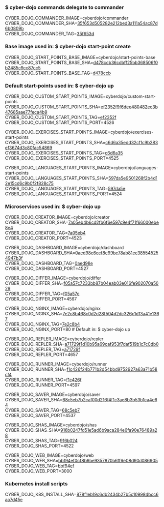 ### $ cyber-dojo commands delegate to commander

CYBER_DOJO_COMMANDER_IMAGE=cyberdojo/commander  
CYBER_DOJO_COMMANDER_SHA=[35f653d505282e212bed3a111a54ac87d6b0809b](https://github.com/cyber-dojo/commander/commit/35f653d505282e212bed3a111a54ac87d6b0809b)  
CYBER_DOJO_COMMANDER_TAG=[35f653d](https://hub.docker.com/layers/cyberdojo/commander/35f653d/images/sha256-0109ebb2388ba394e16abe99464f359e449d51685ee8340eea4e459c33e04ac1)  

### Base image used in: $ cyber-dojo start-point create

CYBER_DOJO_START_POINTS_BASE_IMAGE=cyberdojo/start-points-base  
CYBER_DOJO_START_POINTS_BASE_SHA=[d478ccb36cdbff25bb368506f0b2485c9cc87cc5](https://github.com/cyber-dojo/start-points-base/commit/d478ccb36cdbff25bb368506f0b2485c9cc87cc5)  
CYBER_DOJO_START_POINTS_BASE_TAG=[d478ccb](https://hub.docker.com/layers/cyberdojo/start-points-base/d478ccb/images/sha256-402adefd8be573b4b0eead68436c2958e957df173c365e03c55bec5b0d3fd87e)  

### Default start-points used in: $ cyber-dojo up

CYBER_DOJO_CUSTOM_START_POINTS_IMAGE=cyberdojo/custom-start-points  
CYBER_DOJO_CUSTOM_START_POINTS_SHA=[ef2352f9f6dee480482ec3b47685aae77feca4b9](https://github.com/cyber-dojo/custom-start-points/commit/ef2352f9f6dee480482ec3b47685aae77feca4b9)  
CYBER_DOJO_CUSTOM_START_POINTS_TAG=[ef2352f](https://hub.docker.com/layers/cyberdojo/custom-start-points/ef2352f/images/sha256-1ea9ac6b3ad0e98b6b030e34cd30e330d09e0c9cc7eee7623ba06795364fd91e)  
CYBER_DOJO_CUSTOM_START_POINTS_PORT=4526

CYBER_DOJO_EXERCISES_START_POINTS_IMAGE=cyberdojo/exercises-start-points  
CYBER_DOJO_EXERCISES_START_POINTS_SHA=[c6d6a35edd32cf1c9b283ef3674d3c80fac54869](https://github.com/cyber-dojo/exercises-start-points/commit/c6d6a35edd32cf1c9b283ef3674d3c80fac54869)  
CYBER_DOJO_EXERCISES_START_POINTS_TAG=[c6d6a35](https://hub.docker.com/layers/cyberdojo/exercises-start-points/c6d6a35/images/sha256-76e4fef7e98a2248ac2705fee422d8e2e3ce1edb9109e8c0e2f7cb52c28c20c3)  
CYBER_DOJO_EXERCISES_START_POINTS_PORT=4525

CYBER_DOJO_LANGUAGES_START_POINTS_IMAGE=cyberdojo/languages-start-points  
CYBER_DOJO_LANGUAGES_START_POINTS_SHA=[597da5e9501268f2b4d12e15cd6c9b0f2f828c75](https://github.com/cyber-dojo/languages-start-points/commit/597da5e9501268f2b4d12e15cd6c9b0f2f828c75)  
CYBER_DOJO_LANGUAGES_START_POINTS_TAG=[597da5e](https://hub.docker.com/layers/cyberdojo/languages-start-points/597da5e/images/sha256-a6658af25628ea2530434b5d383c2f5dbebd362e7af78696ec17c03d90d28ab6)  
CYBER_DOJO_LANGUAGES_START_POINTS_PORT=4524

### Microservices used in: $ cyber-dojo up

CYBER_DOJO_CREATOR_IMAGE=cyberdojo/creator  
CYBER_DOJO_CREATOR_SHA=[7a05eb4b6cd2fb6f6e597c9e4f71f66000ebe8e4](https://github.com/cyber-dojo/creator/commit/7a05eb4b6cd2fb6f6e597c9e4f71f66000ebe8e4)  
CYBER_DOJO_CREATOR_TAG=[7a05eb4](https://hub.docker.com/layers/cyberdojo/creator/7a05eb4/images/sha256-12bfc09116a85d9fd427ff4542932880f1bac088a85b5ebb88cd74175c767807)  
CYBER_DOJO_CREATOR_PORT=4523

CYBER_DOJO_DASHBOARD_IMAGE=cyberdojo/dashboard  
CYBER_DOJO_DASHBOARD_SHA=[0aed98e6ecf8e99bc78ab81ee385545254947b3f](https://github.com/cyber-dojo/dashboard/commit/0aed98e6ecf8e99bc78ab81ee385545254947b3f)  
CYBER_DOJO_DASHBOARD_TAG=[0aed98e](https://hub.docker.com/layers/cyberdojo/dashboard/0aed98e/images/sha256-a3b2190b68c7c2702b2358477629617a12c820fe02e3da32c516b824b9029497)  
CYBER_DOJO_DASHBOARD_PORT=4527

CYBER_DOJO_DIFFER_IMAGE=cyberdojo/differ  
CYBER_DOJO_DIFFER_SHA=[f05a57c7233bb87b04eab03e016fe902070a5029](https://github.com/cyber-dojo/differ/commit/f05a57c7233bb87b04eab03e016fe902070a5029)  
CYBER_DOJO_DIFFER_TAG=[f05a57c](https://hub.docker.com/layers/cyberdojo/differ/f05a57c/images/sha256-83c8b5b2a65b7381a87eb43a92acddd2a1960bd8bc6164d0c38a5714d4675b7f)  
CYBER_DOJO_DIFFER_PORT=4567

CYBER_DOJO_NGINX_IMAGE=cyberdojo/nginx  
CYBER_DOJO_NGINX_SHA=[7e2c8b468c0d2d28f504d2dc326c1d13a41e1367](https://github.com/cyber-dojo/nginx/commit/7e2c8b468c0d2d28f504d2dc326c1d13a41e1367)  
CYBER_DOJO_NGINX_TAG=[7e2c8b4](https://hub.docker.com/layers/cyberdojo/nginx/7e2c8b4/images/sha256-ddb54f0c8b8c69143d617cc559c231e7389f1d7d8d875a5909aa3303e0397a3b)  
CYBER_DOJO_NGINX_PORT=80 # Default in: $ cyber-dojo up

CYBER_DOJO_REPLER_IMAGE=cyberdojo/repler  
CYBER_DOJO_REPLER_SHA=[a71729f1d10b95a69caf953f7daf519b1c7c0db0](https://github.com/cyber-dojo/repler/commit/a71729f1d10b95a69caf953f7daf519b1c7c0db0)  
CYBER_DOJO_REPLER_TAG=[a71729f](https://hub.docker.com/layers/cyberdojo/repler/a71729f/images/sha256-f740fb1897b22780583cc49c0b8460d4f6a4e56d603cbcc65f10a6132c2ff65a)  
CYBER_DOJO_REPLER_PORT=4657

CYBER_DOJO_RUNNER_IMAGE=cyberdojo/runner  
CYBER_DOJO_RUNNER_SHA=[f1c426f24b771b2d54bbd9752927a63a71b58cf4](https://github.com/cyber-dojo/runner/commit/f1c426f24b771b2d54bbd9752927a63a71b58cf4)  
CYBER_DOJO_RUNNER_TAG=[f1c426f](https://hub.docker.com/layers/cyberdojo/runner/f1c426f/images/sha256-9e490165d5e8f8a8260a7be37595328c3e3ff74252c1ca312ae64f3ebfad1636)  
CYBER_DOJO_RUNNER_PORT=4597

CYBER_DOJO_SAVER_IMAGE=cyberdojo/saver  
CYBER_DOJO_SAVER_SHA=[68c5eb7b2caf00d216f4f1c3ae8b3b53b1ca4e64](https://github.com/cyber-dojo/saver/commit/68c5eb7b2caf00d216f4f1c3ae8b3b53b1ca4e64)  
CYBER_DOJO_SAVER_TAG=[68c5eb7](https://hub.docker.com/layers/cyberdojo/saver/68c5eb7/images/sha256-8ba413cc804ecac73779925f0d97a021e7c13a0cbd8dd24eaaf27e833c3619e2)  
CYBER_DOJO_SAVER_PORT=4537

CYBER_DOJO_SHAS_IMAGE=cyberdojo/shas  
CYBER_DOJO_SHAS_SHA=[916b0247fd51e5ad6b9aca284e6fa90e76489a28](https://github.com/cyber-dojo/shas/commit/916b0247fd51e5ad6b9aca284e6fa90e76489a28)  
CYBER_DOJO_SHAS_TAG=[916b024](https://hub.docker.com/layers/cyberdojo/shas/916b024/images/sha256-aadbfc30734b75369002c69e6232a47f45e202f19280747028b5d337a05645e5)  
CYBER_DOJO_SHAS_PORT=4522

CYBER_DOJO_WEB_IMAGE=cyberdojo/web  
CYBER_DOJO_WEB_SHA=[bbf94ef0cf8b9be9357870b6ff6e08d90d086905](https://github.com/cyber-dojo/web/commit/bbf94ef0cf8b9be9357870b6ff6e08d90d086905)  
CYBER_DOJO_WEB_TAG=[bbf94ef](https://hub.docker.com/layers/cyberdojo/web/bbf94ef/images/sha256-95f3d36bd1849b9caf4d014641bfe817384d8990477430e4287c92edb3a68762)  
CYBER_DOJO_WEB_PORT=3000

### Kubernetes install scripts
CYBER_DOJO_K8S_INSTALL_SHA=[878f1eb19c6db2434b27b5c109984bcc6aa7d45e](https://github.com/cyber-dojo/k8s-install/commit/878f1eb19c6db2434b27b5c109984bcc6aa7d45e)  
